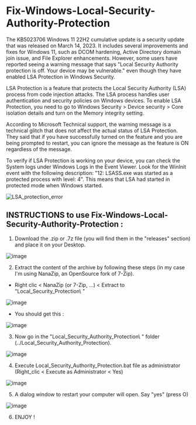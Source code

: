 # Fix-Windows-Local-Security-Authority-Protection
The KB5023706 Windows 11 22H2 cumulative update is a security update that was released on March 14, 2023. It includes several improvements and fixes for Windows 11, such as DCOM hardening, Active Directory domain join issue, and File Explorer enhancements. However, some users have reported seeing a warning message that says "Local Security Authority protection is off. Your device may be vulnerable." even though they have enabled LSA Protection in Windows Security.

LSA Protection is a feature that protects the Local Security Authority (LSA) process from code injection attacks. The LSA process handles user authentication and security policies on Windows devices. To enable LSA Protection, you need to go to Windows Security > Device security > Core isolation details and turn on the Memory integrity setting.

According to Microsoft Technical support, the warning message is a technical glitch that does not affect the actual status of LSA Protection. They said that if you have successfully turned on the feature and you are being prompted to restart, you can ignore the message as the feature is ON regardless of the message.

To verify if LSA Protection is working on your device, you can check the System logs under Windows Logs in the Event Viewer. Look for the WinInit event with the following description: "12: LSASS.exe was started as a protected process with level: 4". This means that LSA had started in protected mode when Windows started.

![LSA_protection_error](https://github.com/Sarvagon/Fix-Windows-Local-Security-Protection/assets/63664894/e5fa5c70-c351-4cf9-9a22-2c48759cd91f)

## INSTRUCTIONS to use Fix-Windows-Local-Security-Authority-Protection :
1) Download the .zip or .7z file (you will find them in the "releases" section) and place it on your Desktop.

![image](https://github.com/Sarvagon/Fix-Windows-Local-Security-Authority-Protection/assets/63664894/b665261c-c397-403d-9f26-51d89ccacb1e)

2) Extract the content of the archive by following these steps (in my case I'm using NanaZip, an OpenSource fork of 7-Zip).
- Right clic < NanaZip (or 7-Zip, ...) < Extract to "Local_Security_Protection\ "

![image](https://github.com/Sarvagon/Fix-Windows-Local-Security-Authority-Protection/assets/63664894/59074b89-0c9f-4f11-a75f-015d42ab5170)

- You should get this :

![image](https://github.com/Sarvagon/Fix-Windows-Local-Security-Authority-Protection/assets/63664894/b481ba44-0b44-48e9-8d1c-8471a00a8007)

3) Now go in the "Local_Security_Authority_Protection\ " folder (../Local_Security_Authority_Protection).

![image](https://github.com/Sarvagon/Fix-Windows-Local-Security-Authority-Protection/assets/63664894/9b335fa4-d831-4664-821f-49f0da7fed70)

4) Execute Local_Security_Authority_Protection.bat file as administrator (Right_clic < Execute as Administrator < Yes)

![image](https://github.com/Sarvagon/Fix-Windows-Local-Security-Authority-Protection/assets/63664894/6f372fbe-5b93-4920-a560-c589fc967e3c)

5) A dialog window to restart your computer will open. Say "yes" (press O)

![image](https://github.com/Sarvagon/Fix-Windows-Local-Security-Authority-Protection/assets/63664894/a6a87987-2e9b-4124-a3d0-a5cca0e4b394)

6) ENJOY !


